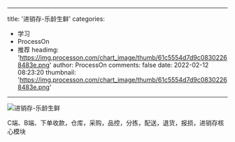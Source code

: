 
---
title: '进销存-乐龄生鲜'
categories: 
 - 学习
 - ProcessOn
 - 推荐
headimg: 'https://img.processon.com/chart_image/thumb/61c5554d7d9c08302268483e.png'
author: ProcessOn
comments: false
date: 2022-02-12 08:23:20
thumbnail: 'https://img.processon.com/chart_image/thumb/61c5554d7d9c08302268483e.png'
---

<div>   
<img class="thumb" alt="进销存-乐龄生鲜" src="https://img.processon.com/chart_image/thumb/61c5554d7d9c08302268483e.png" referrerpolicy="no-referrer">
<p>C端、B端、下单收款，仓库，采购，品控，分拣，配送，退货，报损，进销存核心模块</p>  
</div>
            